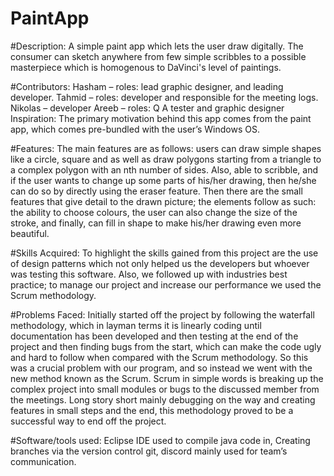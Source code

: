 # PaintApp

#Description:
A simple paint app which lets the user draw digitally. The consumer can sketch anywhere from few simple scribbles to a possible masterpiece which is homogenous to DaVinci's level of paintings. 

#Contributors: 
Hasham – roles: lead graphic designer, and leading developer.
Tahmid – roles: developer and responsible for the meeting logs.
Nikolas – developer 
Areeb – roles: Q A tester and graphic designer
Inspiration:
The primary motivation behind this app comes from the paint app, which comes pre-bundled with the user’s Windows OS.  

#Features: 
The main features are as follows: users can draw simple shapes like a circle, square and as well as draw polygons starting from a triangle to a complex polygon with an nth number of sides. Also, able to scribble, and if the user wants to change up some parts of his/her drawing, then he/she can do so by directly using the eraser feature. Then there are the small features that give detail to the drawn picture; the elements follow as such: the ability to choose colours, the user can also change the size of the stroke, and finally, can fill in shape to make his/her drawing even more beautiful.

#Skills Acquired: 
To highlight the skills gained from this project are the use of design patterns which not only helped us the developers but whoever was testing this software. Also, we followed up with industries best practice; to manage our project and increase our performance we used the Scrum methodology. 

#Problems Faced: 
Initially started off the project by following the waterfall methodology, which in layman terms it is linearly coding until documentation has been developed and then testing at the end of the project and then finding bugs from the start, which can make the code ugly and hard to follow when compared with the Scrum methodology. So this was a crucial problem with our program, and so instead we went with the new method known as the Scrum.  Scrum in simple words is breaking up the complex project into small modules or bugs to the discussed member from the meetings. Long story short mainly debugging on the way and creating features in small steps and the end, this methodology proved to be a successful way to end off the project.

#Software/tools used: 
Eclipse IDE used to compile java code in, Creating branches via the version control git, discord mainly used for team’s communication.
